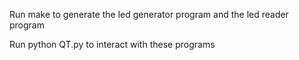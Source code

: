 Run make to generate the led generator program and the led reader program

Run python QT.py to interact with these programs

